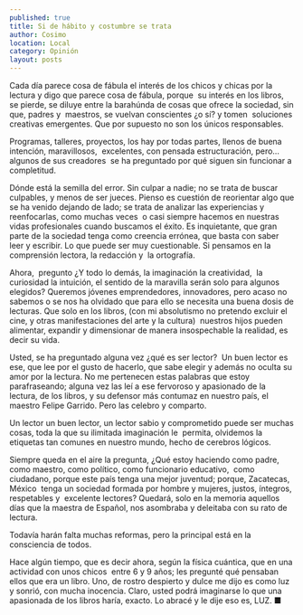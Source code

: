 ```yaml
---
published: true
title: Si de hábito y costumbre se trata
author: Cosimo
location: Local
category: Opinión
layout: posts
---
```


Cada día parece cosa de fábula el interés de los chicos y chicas por la lectura y digo que parece cosa de fábula, porque  su interés en los libros, se pierde, se diluye entre la barahúnda de cosas que ofrece la sociedad, sin que, padres y  maestros, se vuelvan conscientes ¿o sí? y tomen  soluciones creativas emergentes. Que por supuesto no son los únicos responsables.

Programas, talleres, proyectos, los hay por todas partes, llenos de buena intención, maravillosos,  excelentes, con pensada estructuración, pero… algunos de sus creadores  se ha preguntado por qué siguen sin funcionar a completitud.

Dónde está la semilla del error. Sin culpar a nadie; no se trata de buscar culpables, y menos de ser jueces. Pienso es cuestión de reorientar algo que se ha venido dejando de lado; se trata de analizar las experiencias y reenfocarlas, como muchas veces  o casi siempre hacemos en nuestras vidas profesionales cuando buscamos el éxito.
Es inquietante, que gran parte de la sociedad tenga como creencia errónea, que basta con saber leer y escribir. Lo que puede ser muy cuestionable. Si pensamos en la comprensión lectora, la redacción y  la ortografía. 

Ahora,  pregunto ¿Y todo lo demás, la imaginación la creatividad,  la curiosidad la intuición, el sentido de la maravilla serán solo para algunos elegidos?
Queremos jóvenes emprendedores, innovadores, pero acaso no sabemos o se nos ha olvidado que para ello se necesita una buena dosis de lecturas. Que solo en los libros, (con mi absolutismo no pretendo excluir el cine, y otras manifestaciones del arte y la cultura)  nuestros hijos pueden alimentar, expandir y dimensionar de manera insospechable la realidad, es decir su vida.

Usted, se ha preguntado alguna vez ¿qué es ser lector?  Un buen lector es ese, que lee por el gusto de hacerlo, que sabe elegir y además no oculta su amor por la lectura. No me pertenecen estas palabras que estoy parafraseando; alguna vez las leí a ese fervoroso y apasionado de la lectura, de los libros, y su defensor más contumaz en nuestro país, el maestro Felipe Garrido. Pero las celebro y comparto.

Un lector un buen lector, un lector sabio y comprometido puede ser muchas cosas, toda la que su ilimitada imaginación le  permita, olvidemos la etiquetas tan comunes en nuestro mundo, hecho de cerebros lógicos.

Siempre queda en el aire la pregunta, ¿Qué estoy haciendo como padre, como maestro, como político, como funcionario educativo,  como ciudadano, porque este país tenga una mejor juventud; porque, Zacatecas, México  tenga un sociedad formada por hombre y mujeres, justos, íntegros, respetables y  excelente lectores? Quedará, solo en la memoria aquellos días que la maestra de Español, nos asombraba y deleitaba con su rato de lectura.

Todavía harán falta muchas reformas, pero la principal está en la consciencia de todos.

Hace algún tiempo, que es decir ahora, según la física cuántica, que en una actividad con unos chicos  entre 6 y 9 años; les pregunté qué pensaban ellos que era un libro. Uno, de rostro despierto y dulce me dijo es como luz y sonrió, con mucha inocencia. Claro, usted podrá imaginarse lo que una apasionada de los libros haría, exacto. Lo abracé y le dije eso es, LUZ. ■

